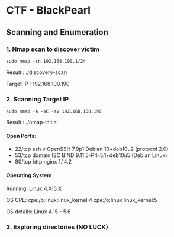# CTF - BlackPearl

## Scanning and Enumeration

### 1. Nmap scan to discover victim

	sudo nmap -sn 192.168.100.1/24

Result : ./discovery-scan

Target IP : 192.168.100.190

### 2. Scanning Target IP

	sudo nmap -A -sC -sV 192.168.100.190

Result : ./nmap-initial

#### Open Ports: 

- 22/tcp ssh v:OpenSSH 7.9p1 Debian 10+deb10u2 (protocol 2.0)
- 53/tcp domain ISC BIND 9.11.5-P4-5.1+deb10u5 (Debian Linux)
- 80/tcp http nginx 1.14.2

#### Operating System

Running: Linux 4.X|5.X

OS CPE: cpe:/o:linux:linux_kernel:4 cpe:/o:linux:linux_kernel:5

OS details: Linux 4.15 - 5.6

### 3. Exploring directories (NO LUCK)




